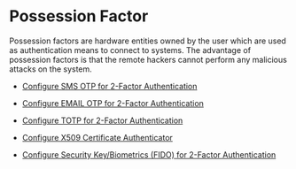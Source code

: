 # Possession Factor

Possession factors are hardware entities owned by the user which are used as authentication means to connect to systems. 
The advantage of possession factors is that the remote hackers cannot perform any malicious attacks on the system.

-   [Configure SMS OTP for 2-Factor Authentication]({{base_path}}/2fa-sms-otp) 

-   [Configure EMAIL OTP for 2-Factor Authentication]({{base_path}}/2fa-email-otp/)

-   [Configure TOTP for 2-Factor Authentication]({{base_path}}/2fa-totp)

-   [Configure X509 Certificate Authenticator]({{base_path}}/x509)

-   [Configure Security Key/Biometrics (FIDO) for 2-Factor Authentication]({{base_path}}/2fa-fido)


